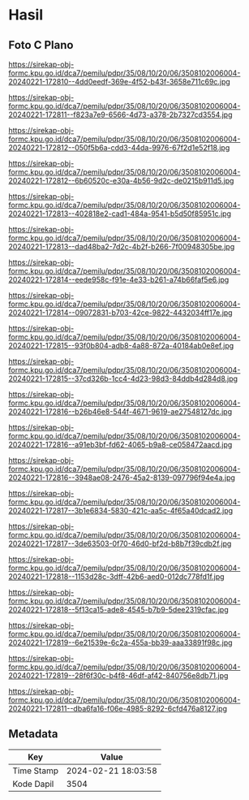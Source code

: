 # Hasil

## Foto C Plano

https://sirekap-obj-formc.kpu.go.id/dca7/pemilu/pdpr/35/08/10/20/06/3508102006004-20240221-172810--4dd0eedf-369e-4f52-b43f-3658e711c69c.jpg

https://sirekap-obj-formc.kpu.go.id/dca7/pemilu/pdpr/35/08/10/20/06/3508102006004-20240221-172811--f823a7e9-6566-4d73-a378-2b7327cd3554.jpg

https://sirekap-obj-formc.kpu.go.id/dca7/pemilu/pdpr/35/08/10/20/06/3508102006004-20240221-172812--050f5b6a-cdd3-44da-9976-67f2d1e52f18.jpg

https://sirekap-obj-formc.kpu.go.id/dca7/pemilu/pdpr/35/08/10/20/06/3508102006004-20240221-172812--6b60520c-e30a-4b56-9d2c-de0215b911d5.jpg

https://sirekap-obj-formc.kpu.go.id/dca7/pemilu/pdpr/35/08/10/20/06/3508102006004-20240221-172813--402818e2-cad1-484a-9541-b5d50f85951c.jpg

https://sirekap-obj-formc.kpu.go.id/dca7/pemilu/pdpr/35/08/10/20/06/3508102006004-20240221-172813--dad48ba2-7d2c-4b2f-b266-7f00948305be.jpg

https://sirekap-obj-formc.kpu.go.id/dca7/pemilu/pdpr/35/08/10/20/06/3508102006004-20240221-172814--eede958c-f91e-4e33-b261-a74b66faf5e6.jpg

https://sirekap-obj-formc.kpu.go.id/dca7/pemilu/pdpr/35/08/10/20/06/3508102006004-20240221-172814--09072831-b703-42ce-9822-4432034ff17e.jpg

https://sirekap-obj-formc.kpu.go.id/dca7/pemilu/pdpr/35/08/10/20/06/3508102006004-20240221-172815--93f0b804-adb8-4a88-872a-40184ab0e8ef.jpg

https://sirekap-obj-formc.kpu.go.id/dca7/pemilu/pdpr/35/08/10/20/06/3508102006004-20240221-172815--37cd326b-1cc4-4d23-98d3-84ddb4d284d8.jpg

https://sirekap-obj-formc.kpu.go.id/dca7/pemilu/pdpr/35/08/10/20/06/3508102006004-20240221-172816--b26b46e8-544f-4671-9619-ae27548127dc.jpg

https://sirekap-obj-formc.kpu.go.id/dca7/pemilu/pdpr/35/08/10/20/06/3508102006004-20240221-172816--a91eb3bf-fd62-4065-b9a8-ce058472aacd.jpg

https://sirekap-obj-formc.kpu.go.id/dca7/pemilu/pdpr/35/08/10/20/06/3508102006004-20240221-172816--3948ae08-2476-45a2-8139-097796f94e4a.jpg

https://sirekap-obj-formc.kpu.go.id/dca7/pemilu/pdpr/35/08/10/20/06/3508102006004-20240221-172817--3b1e6834-5830-421c-aa5c-4f65a40dcad2.jpg

https://sirekap-obj-formc.kpu.go.id/dca7/pemilu/pdpr/35/08/10/20/06/3508102006004-20240221-172817--3de63503-0f70-46d0-bf2d-b8b7f39cdb2f.jpg

https://sirekap-obj-formc.kpu.go.id/dca7/pemilu/pdpr/35/08/10/20/06/3508102006004-20240221-172818--1153d28c-3dff-42b6-aed0-012dc778fd1f.jpg

https://sirekap-obj-formc.kpu.go.id/dca7/pemilu/pdpr/35/08/10/20/06/3508102006004-20240221-172818--5f13ca15-ade8-4545-b7b9-5dee2319cfac.jpg

https://sirekap-obj-formc.kpu.go.id/dca7/pemilu/pdpr/35/08/10/20/06/3508102006004-20240221-172819--6e21539e-6c2a-455a-bb39-aaa33891f98c.jpg

https://sirekap-obj-formc.kpu.go.id/dca7/pemilu/pdpr/35/08/10/20/06/3508102006004-20240221-172819--28f6f30c-b4f8-46df-af42-840756e8db71.jpg

https://sirekap-obj-formc.kpu.go.id/dca7/pemilu/pdpr/35/08/10/20/06/3508102006004-20240221-172811--dba6fa16-f06e-4985-8292-6cfd476a8127.jpg


## Metadata

| Key        | Value               |
| ---------- | ------------------- |
| Time Stamp | 2024-02-21 18:03:58 |
| Kode Dapil | 3504                |




